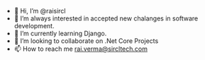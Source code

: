 - 👋 Hi, I’m @raisircl
- 👀 I’m always interested in accepted new chalanges in software development. 
- 🌱 I’m currently learning Django.
- 💞️ I’m looking to collaborate on .Net Core Projects
- 📫 How to reach me rai.verma@sircltech.com

<!---
raisircl/raisircl is a ✨ special ✨ repository because its `README.md` (this file) appears on your GitHub profile.
You can click the Preview link to take a look at your changes.
--->
